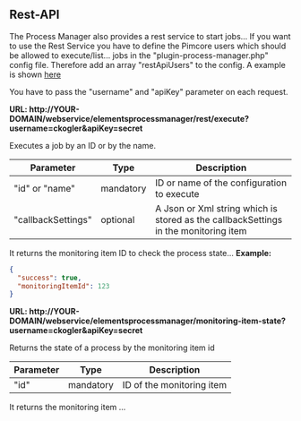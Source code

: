 ## Rest-API

The Process Manager also provides a rest service to start jobs...
If you want to use the Rest Service you have to define the Pimcore users which should be allowed to execute/list... jobs in the "plugin-process-manager.php" config file.
Therefore add an array "restApiUsers" to the config.
A example is shown [here](./configuration.md)


 You have to pass the "username" and "apiKey" parameter on each request. 

**URL: http://YOUR-DOMAIN/webservice/elementsprocessmanager/rest/execute?username=ckogler&apiKey=secret**
 
Executes a job by an ID or by the name. 

| Parameter | Type | Description |
| ----- | ------| ----------- |
| "id" or "name" | mandatory | ID or name of the configuration to execute |
| "callbackSettings" | optional | A Json or Xml string which is stored as the callbackSettings in the monitoring item |

It returns the monitoring item ID to check the process state...
**Example:**
```json
{
  "success": true,
  "monitoringItemId": 123
}
```

**URL: http://YOUR-DOMAIN/webservice/elementsprocessmanager/monitoring-item-state?username=ckogler&apiKey=secret**
 
Returns the state of a process by the monitoring item id

| Parameter | Type | Description |
| ----- | ------| ----------- |
| "id"| mandatory | ID of the monitoring item |

It returns the monitoring item ...
